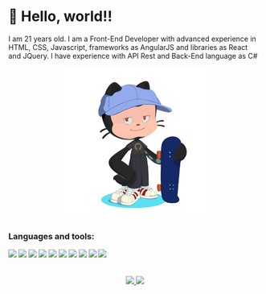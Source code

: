 # 👋 Hello, world!!

I am 21 years old. I am a Front-End Developer with advanced experience in HTML, CSS, Javascript, frameworks as AngularJS and libraries as React and JQuery. I have experience with API Rest and Back-End language as C#
	
<div id="header" align="center">
	<img src="octocat.png" width="300" />
</div>

### Languages and tools:

<div>
	<code><img width="30px" src="https://cdn.jsdelivr.net/gh/devicons/devicon/icons/html5/html5-plain.svg" /></code>
	<code><img width="30px" src="https://cdn.jsdelivr.net/gh/devicons/devicon/icons/css3/css3-plain.svg" /></code>
	<code><img width="30px" src="https://cdn.jsdelivr.net/gh/devicons/devicon/icons/javascript/javascript-plain.svg" /></code>
	<code><img width="30px" src="https://cdn.jsdelivr.net/gh/devicons/devicon/icons/git/git-plain.svg" /></code>
	<code><img width="30px" src="https://cdn.jsdelivr.net/gh/devicons/devicon/icons/github/github-original.svg" /></code>
	<code><img width="30px" src="https://cdn.jsdelivr.net/gh/devicons/devicon/icons/react/react-original.svg" /></code>
	<code><img width="30px" src="https://cdn.jsdelivr.net/gh/devicons/devicon/icons/angularjs/angularjs-plain.svg" /></code>
	<code><img width="30px" src="https://cdn.jsdelivr.net/gh/devicons/devicon/icons/vuejs/vuejs-plain.svg" /></code>
	<code><img width="30px" src="https://cdn.jsdelivr.net/gh/devicons/devicon/icons/csharp/csharp-plain.svg" /></code>
	<code><img width="30px" src="https://cdn.jsdelivr.net/gh/devicons/devicon/icons/postgresql/postgresql-plain.svg" /></code>		
</div>

<br>
<br>

<div align="center">
	<a href="https://github.com/jeniblodev">
	  <img height="180em" src="https://github-readme-stats-eight-theta.vercel.app/api?username=jeniblodev&show_icons=true&theme=algolia&include_all_commits=true&count_private=true" />
	  <img height="180em" src="https://github-readme-stats-eight-theta.vercel.app/api/top-langs/?username=jeniblodev&layout=compact&langs_count=8&theme=algolia" />
	</a>
</div>
